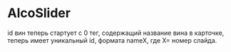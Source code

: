 # AlcoSlider
id вин теперь стартует с 0
тег, содержащий название вина в карточке, теперь имеет уникальный id, формата nameX, где X= номер слайда.